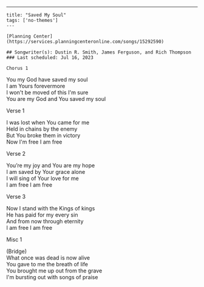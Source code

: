 ---
    title: "Saved My Soul"
    tags: ['no-themes']
    ---

    [Planning Center](https://services.planningcenteronline.com/songs/15292590)

    ## Songwriter(s): Dustin R. Smith, James Ferguson, and Rich Thompson
    ### Last scheduled: Jul 16, 2023          

    Chorus 1  
  
You my God have saved my soul  
I am Yours forevermore  
I won't be moved of this I'm sure  
You are my God and You saved my soul  
  
Verse 1  
  
I was lost when You came for me  
Held in chains by the enemy  
But You broke them in victory  
Now I'm free I am free  
  
Verse 2  
  
You’re my joy and You are my hope  
I am saved by Your grace alone  
I will sing of Your love for me  
I am free I am free  
  
Verse 3  
  
Now I stand with the Kings of kings  
He has paid for my every sin  
And from now through eternity  
I am free I am free  
  
Misc 1  
  
(Bridge)  
What once was dead is now alive  
You gave to me the breath of life  
You brought me up out from the grave  
I'm bursting out with songs of praise
    